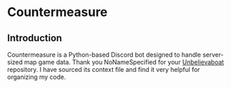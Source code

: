 # Countermeasure
## Introduction
Countermeasure is a Python-based Discord bot designed to handle server-sized map game data.
Thank you NoNameSpecified for your [Unbelievaboat]([url](https://github.com/NoNameSpecified/UnbelievaBoat-Python-Bot)) repository. I have sourced its context file and find it very helpful for organizing my code.
